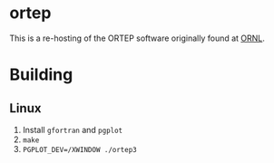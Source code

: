 # ortep

This is a re-hosting of the ORTEP software originally found at [ORNL](http://web.ornl.gov/sci/ortep/ortep.html).

Building
========

Linux
-----

1. Install `gfortran` and `pgplot`
2. `make`
3. `PGPLOT_DEV=/XWINDOW ./ortep3`
